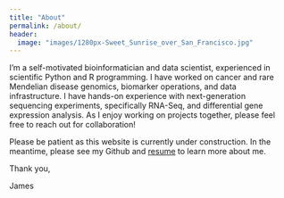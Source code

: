 ```yaml
---
title: "About"
permalink: /about/
header:
  image: "images/1280px-Sweet_Sunrise_over_San_Francisco.jpg"
---
```


I’m a self-motivated bioinformatician and data scientist, experienced in scientific Python and R programming. I have worked on cancer and rare Mendelian disease genomics, biomarker operations, and data infrastructure. I have hands-on experience with next-generation sequencing experiments, specifically RNA-Seq, and differential gene expression analysis. As I enjoy working on projects together, please feel free to reach out for collaboration! 

Please be patient as this website is currently under construction. In the meantime, please see my Github and [resume](https://jsacco1.github.io/resume.md) to learn more about me.

Thank you,

James
